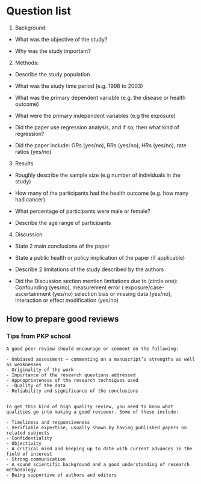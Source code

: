 # Question list

1. Background:

- What was the objective of the study?

- Why was the study important?


2. Methods:

- Describe the study population

- What was the study time period (e.g. 1998 to 2003)

- What was the primary dependent variable (e.g. the disease or health outcome)

- What were the primary independent variables (e.g the exposure)

- Did the paper use regression analysis, and if so, then what kind of regression?

- Did the paper include: ORs (yes/no), RRs (yes/no), HRs (yes/no), rate ratios (yes/no)


3. Results
- Roughly describe the sample size (e.g number of individuals in the study)

- How many of the participants had the health outcome (e.g. how many had cancer)

- What percentage of participants were male or female?

- Describe the age range of participants


4. Discussion
- State 2 main conclusions of the paper

- State a public health or policy implication of the paper (if applicable)

- Describe 2 limitations of the study described by the authors

- Did the Discussion section mention limitations due to (circle one):
Confounding (yes/no), measurement error ( exposure/case-ascertainment (yes/no) selection bias or missing data (yes/no), interaction or effect modification (yes/no)


## How to prepare good reviews
### Tips from PKP school

```
A good peer review should encourage or comment on the following:

- Unbiased assessment – commenting on a manuscript’s strengths as well as weaknesses
- Originality of the work
- Importance of the research questions addressed
- Appropriateness of the research techniques used
- -Quality of the data
- Reliability and significance of the conclusions


To get this kind of high quality review, you need to know what qualities go into making a good reviewer. Some of these include:

- Timeliness and responsiveness
- Verifiable expertise, usually shown by having published papers on related subjects
- Confidentiality
- Objectivity
- A critical mind and keeping up to date with current advances in the field of interest
- Strong communication
- A sound scientific background and a good understanding of research methodology
- Being supportive of authors and editors

```
